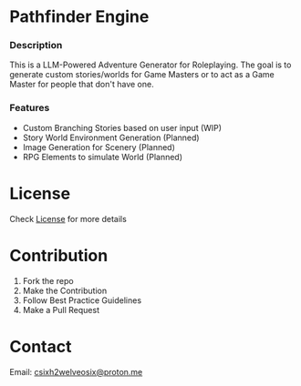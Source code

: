 # Pathfinder Engine

### Description
This is a LLM-Powered Adventure Generator for Roleplaying. The goal is to generate custom stories/worlds for Game Masters or to act as a Game Master for people that don't have one.

### Features
- Custom Branching Stories based on user input (WIP)
- Story World Environment Generation (Planned)
- Image Generation for Scenery (Planned)
- RPG Elements to simulate World (Planned)

# License
Check [License](LICENSE) for more details

# Contribution
1. Fork the repo
2. Make the Contribution
3. Follow Best Practice Guidelines
4. Make a Pull Request

# Contact
Email: csixh2welveosix@proton.me